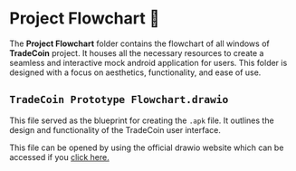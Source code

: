 # Project Flowchart 💫

The **Project Flowchart** folder contains the flowchart of all windows of **TradeCoin** project. It houses all the necessary resources to create a seamless and interactive mock android application for users. This folder is designed with a focus on aesthetics, functionality, and ease of use.

## `TradeCoin Prototype Flowchart.drawio`
This file served as the blueprint for creating the `.apk` file. It outlines the design and functionality of the TradeCoin user interface.

This file can be opened by using the official drawio website which can be accessed if you [click here.](https://www.drawio.com/)